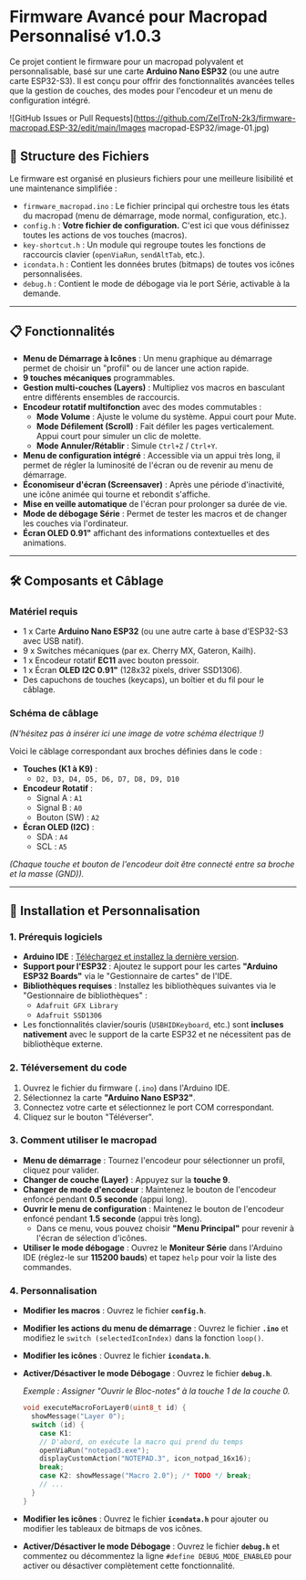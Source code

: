 # Firmware Avancé pour Macropad Personnalisé v1.0.3

Ce projet contient le firmware pour un macropad polyvalent et personnalisable, 
basé sur une carte **Arduino Nano ESP32** (ou une autre carte ESP32-S3). Il est conçu pour offrir des fonctionnalités avancées telles que la gestion de couches, 
des modes pour l'encodeur et un menu de configuration intégré.

![GitHub Issues or Pull Requests](https://github.com/ZelTroN-2k3/firmware-macropad.ESP-32/edit/main/Images macropad-ESP32/image-01.jpg)

## 📂 Structure des Fichiers

Le firmware est organisé en plusieurs fichiers pour une meilleure lisibilité et une maintenance simplifiée :

* `firmware_macropad.ino` : Le fichier principal qui orchestre tous les états du macropad (menu de démarrage, mode normal, configuration, etc.).
* `config.h` : **Votre fichier de configuration.** C'est ici que vous définissez toutes les actions de vos touches (macros).
* `key-shortcut.h` : Un module qui regroupe toutes les fonctions de raccourcis clavier (`openViaRun`, `sendAltTab`, etc.).
* `icondata.h` : Contient les données brutes (bitmaps) de toutes vos icônes personnalisées.
* `debug.h` : Contient le mode de débogage via le port Série, activable à la demande.

---

## 📋 Fonctionnalités

* **Menu de Démarrage à Icônes** : Un menu graphique au démarrage permet de choisir un "profil" ou de lancer une action rapide.
* **9 touches mécaniques** programmables.
* **Gestion multi-couches (Layers)** : Multipliez vos macros en basculant entre différents ensembles de raccourcis.
* **Encodeur rotatif multifonction** avec des modes commutables :
    * **Mode Volume** : Ajuste le volume du système. Appui court pour Mute.
    * **Mode Défilement (Scroll)** : Fait défiler les pages verticalement. Appui court pour simuler un clic de molette.
    * **Mode Annuler/Rétablir** : Simule `Ctrl+Z` / `Ctrl+Y`.
* **Menu de configuration intégré** : Accessible via un appui très long, il permet de régler la luminosité de l'écran ou de revenir au menu de démarrage.
* **Économiseur d'écran (Screensaver)** : Après une période d'inactivité, une icône animée qui tourne et rebondit s'affiche.
* **Mise en veille automatique** de l'écran pour prolonger sa durée de vie.
* **Mode de débogage Série** : Permet de tester les macros et de changer les couches via l'ordinateur.
* **Écran OLED 0.91"** affichant des informations contextuelles et des animations.

---

## 🛠️ Composants et Câblage

### Matériel requis
* 1 x Carte **Arduino Nano ESP32** (ou une autre carte à base d'ESP32-S3 avec USB natif).
* 9 x Switches mécaniques (par ex. Cherry MX, Gateron, Kailh).
* 1 x Encodeur rotatif **EC11** avec bouton pressoir.
* 1 x Écran **OLED I2C 0.91"** (128x32 pixels, driver SSD1306).
* Des capuchons de touches (keycaps), un boîtier et du fil pour le câblage.

### Schéma de câblage

*(N'hésitez pas à insérer ici une image de votre schéma électrique !)*

Voici le câblage correspondant aux broches définies dans le code :

* **Touches (K1 à K9)** :
    * `D2, D3, D4, D5, D6, D7, D8, D9, D10`
* **Encodeur Rotatif** :
    * Signal A : `A1`
    * Signal B : `A0`
    * Bouton (SW) : `A2`
* **Écran OLED (I2C)** :
    * SDA : `A4`
    * SCL : `A5`

*(Chaque touche et bouton de l'encodeur doit être connecté entre sa broche et la masse (GND)).*

---

## 🚀 Installation et Personnalisation

### 1. Prérequis logiciels

* **Arduino IDE** : [Téléchargez et installez la dernière version](https://www.arduino.cc/en/software).
* **Support pour l'ESP32** : Ajoutez le support pour les cartes **"Arduino ESP32 Boards"** via le "Gestionnaire de cartes" de l'IDE.
* **Bibliothèques requises** : Installez les bibliothèques suivantes via le "Gestionnaire de bibliothèques" :
    * `Adafruit GFX Library`
    * `Adafruit SSD1306`
* Les fonctionnalités clavier/souris (`USBHIDKeyboard`, etc.) sont **incluses nativement** avec le support de la carte ESP32 et ne nécessitent pas de bibliothèque externe.

### 2. Téléversement du code

1.  Ouvrez le fichier du firmware (`.ino`) dans l'Arduino IDE.
2.  Sélectionnez la carte **"Arduino Nano ESP32"**.
3.  Connectez votre carte et sélectionnez le port COM correspondant.
4.  Cliquez sur le bouton "Téléverser".

### 3. Comment utiliser le macropad

* **Menu de démarrage** : Tournez l'encodeur pour sélectionner un profil, cliquez pour valider.
* **Changer de couche (Layer)** : Appuyez sur la **touche 9**.
* **Changer de mode d'encodeur** : Maintenez le bouton de l'encodeur enfoncé pendant **0.5 seconde** (appui long).
* **Ouvrir le menu de configuration** : Maintenez le bouton de l'encodeur enfoncé pendant **1.5 seconde** (appui très long).
    * Dans ce menu, vous pouvez choisir **"Menu Principal"** pour revenir à l'écran de sélection d'icônes.
* **Utiliser le mode débogage** : Ouvrez le **Moniteur Série** dans l'Arduino IDE (réglez-le sur **115200 bauds**) et tapez `help` pour voir la liste des commandes.

### 4. Personnalisation

* **Modifier les macros** : Ouvrez le fichier **`config.h`**.
* **Modifier les actions du menu de démarrage** : Ouvrez le fichier **`.ino`** et modifiez le `switch (selectedIconIndex)` dans la fonction `loop()`.
* **Modifier les icônes** : Ouvrez le fichier **`icondata.h`**.
* **Activer/Désactiver le mode Débogage** : Ouvrez le fichier **`debug.h`**.

    *Exemple : Assigner "Ouvrir le Bloc-notes" à la touche 1 de la couche 0.*

    ```cpp
    void executeMacroForLayer0(uint8_t id) {
      showMessage("Layer 0");
      switch (id) {
        case K1:
        // D'abord, on exécute la macro qui prend du temps
        openViaRun("notepad3.exe");
        displayCustomAction("NOTEPAD.3", icon_notpad_16x16);
        break;
        case K2: showMessage("Macro 2.0"); /* TODO */ break;
        // ...
      }
    }
    ```

* **Modifier les icônes** : Ouvrez le fichier **`icondata.h`** pour ajouter ou modifier les tableaux de bitmaps de vos icônes.


* **Activer/Désactiver le mode Débogage** : Ouvrez le fichier **`debug.h`** et commentez ou décommentez la ligne `#define DEBUG_MODE_ENABLED` pour activer ou désactiver complètement cette fonctionnalité.


